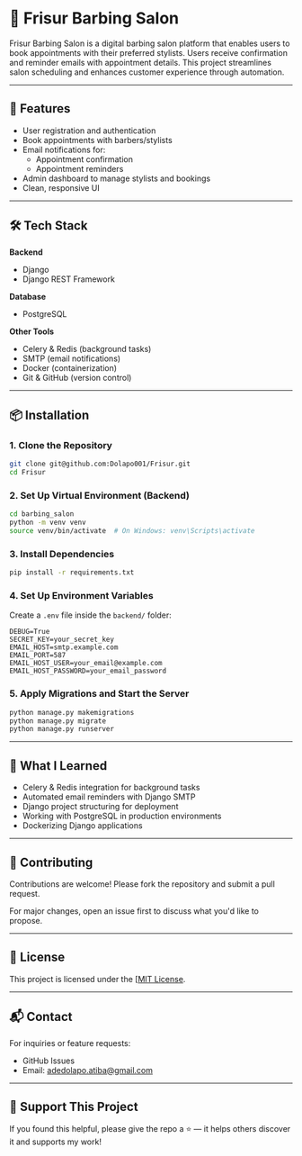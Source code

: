 # 💈 Frisur Barbing Salon

Frisur Barbing Salon is a digital barbing salon platform that enables users to book appointments with their preferred stylists. Users receive confirmation and reminder emails with appointment details. This project streamlines salon scheduling and enhances customer experience through automation.

---

## 🚀 Features

- User registration and authentication
- Book appointments with barbers/stylists
- Email notifications for:
  - Appointment confirmation
  - Appointment reminders
- Admin dashboard to manage stylists and bookings
- Clean, responsive UI

---

## 🛠️ Tech Stack

**Backend**
- Django
- Django REST Framework

**Database**
- PostgreSQL

**Other Tools**
- Celery & Redis (background tasks)
- SMTP (email notifications)
- Docker (containerization)
- Git & GitHub (version control)

---


## 📦 Installation

### 1. Clone the Repository

```bash
git clone git@github.com:Dolapo001/Frisur.git
cd Frisur
```

### 2. Set Up Virtual Environment (Backend)

```bash
cd barbing_salon
python -m venv venv
source venv/bin/activate  # On Windows: venv\Scripts\activate
```

### 3. Install Dependencies

```bash
pip install -r requirements.txt
```

### 4. Set Up Environment Variables

Create a `.env` file inside the `backend/` folder:

```env
DEBUG=True
SECRET_KEY=your_secret_key
EMAIL_HOST=smtp.example.com
EMAIL_PORT=587
EMAIL_HOST_USER=your_email@example.com
EMAIL_HOST_PASSWORD=your_email_password
```

### 5. Apply Migrations and Start the Server

```bash
python manage.py makemigrations
python manage.py migrate
python manage.py runserver
```

---

## 🧠 What I Learned

* Celery & Redis integration for background tasks
* Automated email reminders with Django SMTP
* Django project structuring for deployment
* Working with PostgreSQL in production environments
* Dockerizing Django applications

---

## 🤝 Contributing

Contributions are welcome!
Please fork the repository and submit a pull request.

For major changes, open an issue first to discuss what you'd like to propose.

---

## 📄 License

This project is licensed under the [[MIT License](https://github.com/Dolapo001/Frisur/blob/main/LICENSE).

---

## 📬 Contact

For inquiries or feature requests:

* GitHub Issues
* Email: [adedolapo.atiba@gmail.com](mailto:yadedolapo.atiba@gmail.com) 

---

## 🌟 Support This Project

If you found this helpful, please give the repo a ⭐ — it helps others discover it and supports my work!
